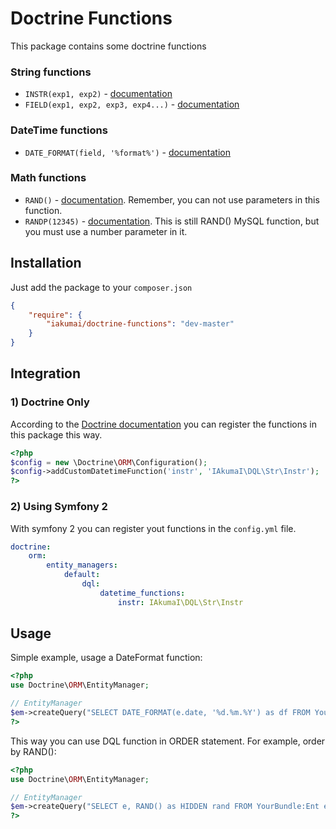 Doctrine Functions
==================

This package contains some doctrine functions

### String functions

* `INSTR(exp1, exp2)` - [documentation](http://dev.mysql.com/doc/refman/5.0/en/string-functions.html#function_instr)
* `FIELD(exp1, exp2, exp3, exp4...)` - [documentation](http://dev.mysql.com/doc/refman/5.0/en/string-functions.html#function_field)

### DateTime functions

* `DATE_FORMAT(field, '%format%')` - [documentation](http://dev.mysql.com/doc/refman/5.0/en/date-and-time-functions.html#function_date-format)

### Math functions

* `RAND()` - [documentation](http://dev.mysql.com/doc/refman/5.0/en/mathematical-functions.html#function_rand). Remember, you can not use parameters in this function.
* `RANDP(12345)` - [documentation](http://dev.mysql.com/doc/refman/5.0/en/mathematical-functions.html#function_rand). This is still RAND() MySQL function, but you must use a number parameter in it.


Installation
------------

Just add the package to your `composer.json`

```json
{
    "require": {
        "iakumai/doctrine-functions": "dev-master"
    }
}
```

Integration
-----------

### 1) Doctrine Only

According to the [Doctrine documentation](http://docs.doctrine-project.org/en/latest/cookbook/dql-user-defined-functions.html) you can register the functions in this package this way.

```php
<?php
$config = new \Doctrine\ORM\Configuration();
$config->addCustomDatetimeFunction('instr', 'IAkumaI\DQL\Str\Instr');
?>
```

### 2) Using Symfony 2

With symfony 2 you can register yout functions in the `config.yml` file.

```yaml
doctrine:
    orm:
        entity_managers:
            default:
                dql:
                    datetime_functions:
                        instr: IAkumaI\DQL\Str\Instr
```

Usage
-----

Simple example, usage a DateFormat function:

```php
<?php
use Doctrine\ORM\EntityManager;

// EntityManager
$em->createQuery("SELECT DATE_FORMAT(e.date, '%d.%m.%Y') as df FROM YourBundle:Ent e");
?>
```

This way you can use DQL function in ORDER statement. For example, order by RAND():

```php
<?php
use Doctrine\ORM\EntityManager;

// EntityManager
$em->createQuery("SELECT e, RAND() as HIDDEN rand FROM YourBundle:Ent e ORDER BY rand");
?>
```
